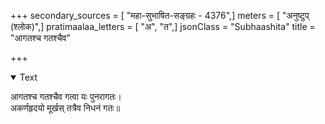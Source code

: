 +++
secondary_sources = [ "महा-सुभाषित-सङ्ग्रहः - 4376",]
meters = [ "अनुष्टुप् (श्लोक)",]
pratimaalaa_letters = [ "अ", "त",]
jsonClass = "Subhaashita"
title = "आगतश्च गतश्चैव"

+++

<details open><summary>Text</summary>

आगतश्च गतश्चैव गत्वा यः पुनरागतः।  
अकर्णहृदयो मूर्खस् तत्रैव निधनं गतः॥
</details>
